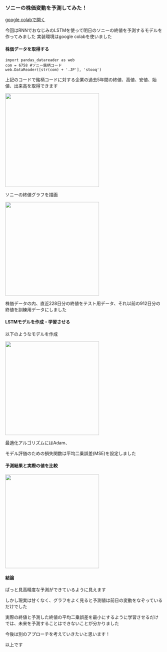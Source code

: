 ### ソニーの株価変動を予測してみた！

[google colabで開く](https://colab.research.google.com/drive/1PkRAXsBzbp4z9OTw9KnpAli7WlG19N_O?usp=sharing)

今回はRNNでおなじみのLSTMを使って明日のソニーの終値を予測するモデルを作ってみました
実装環境はgoogle colabを使いました

#### 株価データを取得する

`import pandas_datareader as web`<br>
`com = 6758 #ソニー銘柄コード`<br>
`web.DataReader([str(com) + '.JP'], 'stooq')`<br>

上記のコードで銘柄コードに対する企業の過去5年間の終値、高値、安値、始値、出来高を取得できます

<img src="https://uploda1.ysklog.net/49edcf2db85d8fff471c2851a80ff6cb.png" width="300px">

ソニーの終値グラフを描画

<img src="https://uploda3.ysklog.net/37da57f1445fd0111fa92fd610c8953d.png" width="300px">

株価データの内、直近228日分の終値をテスト用データ、それ以前の912日分の終値を訓練用データにしました

#### LSTMモデルを作成・学習させる

以下のようなモデルを作成

<img src="https://uploda3.ysklog.net/5de30f0fdd11acf5e317680dc9497aff.png" width="300px">

最適化アルゴリズムにはAdam、<br>

モデル評価のための損失関数は平均二乗誤差(MSE)を設定しました

#### 予測結果と実際の値を比較

<img src="https://uploda3.ysklog.net/46277b378094c5078e09816c12159464.png" width="300px">

#### 結論

ぱっと見高精度な予測ができているように見えます<br>

しかし現実は甘くなく、グラフをよく見ると予測値は前日の変動をなぞっているだけでした<br>

実際の終値と予測した終値の平均二乗誤差を最小にするように学習させるだけでは、未来を予測することはできないことが分かりました<br>

今後は別のアプローチを考えていきたいと思います！<br>

以上です
